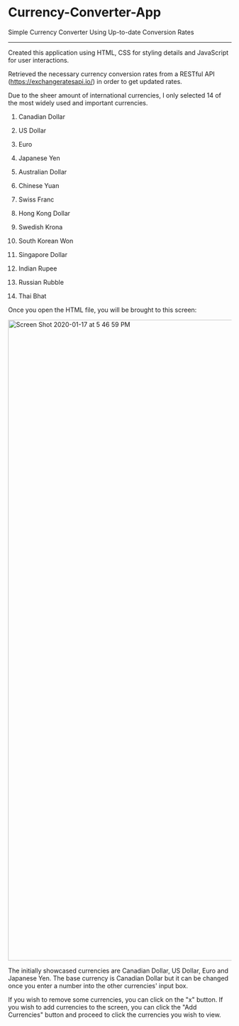 # Currency-Converter-App
Simple Currency Converter Using Up-to-date Conversion Rates
____________________________________________________________


Created this application using HTML, CSS for styling details and JavaScript for user interactions. 

Retrieved the necessary currency conversion rates from a RESTful API (https://exchangeratesapi.io/) in order to get updated rates.

Due to the sheer amount of international currencies, I only selected 14 of the most widely used and important currencies.

1. Canadian Dollar

2. US Dollar

3. Euro

4. Japanese Yen

5. Australian Dollar

6. Chinese Yuan

7. Swiss Franc

8. Hong Kong Dollar

9. Swedish Krona

10. South Korean Won

11. Singapore Dollar

12. Indian Rupee

13. Russian Rubble

14. Thai Bhat

Once you open the HTML file, you will be brought to this screen:

<img width="1440" alt="Screen Shot 2020-01-17 at 5 46 59 PM" src="https://user-images.githubusercontent.com/59456972/72651483-6f42bb80-3951-11ea-97dc-46150f2e436a.png">

The initially showcased currencies are Canadian Dollar, US Dollar, Euro and Japanese Yen. The base currency is Canadian Dollar but it can be changed once you enter a number into the other currencies' input box.

If you wish to remove some currencies, you can click on the "x" button. If you wish to add currencies to the screen, you can click the "Add Currencies" button and proceed to click the currencies you wish to view.
